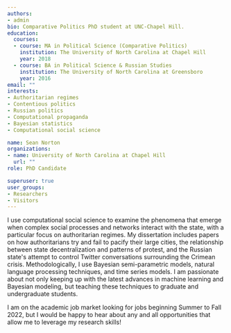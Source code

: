 ```yaml
---
authors:
- admin
bio: Comparative Politics PhD student at UNC-Chapel Hill. 
education:
  courses:
  - course: MA in Political Science (Comparative Politics)
    institution: The University of North Carolina at Chapel Hill
    year: 2018
  - course: BA in Political Science & Russian Studies
    institution: The University of North Carolina at Greensboro
    year: 2016
email: ""
interests:
- Authoritarian regimes
- Contentious politics
- Russian politics
- Computational propaganda
- Bayesian statistics
- Computational social science

name: Sean Norton
organizations:
- name: University of North Carolina at Chapel Hill
  url: ""
role: PhD Candidate

superuser: true
user_groups:
- Researchers
- Visitors
---
```


I use computational social science to examine the phenomena that emerge when complex social processes and networks interact with the state, with a particular focus on authoritarian regimes. My dissertation includes papers on how authoritarians try and fail to pacify their large cities, the relationship between state decentralization and patterns of protest, and the Russian state's attempt to control Twitter conversations surrounding the Crimean crisis. Methodologically, I use Bayesian semi-parametric models, natural language processing techniques, and time series models. I am passionate about not only keeping up with the latest advances in machine learning and Bayesian modeling, but teaching these techniques to graduate and undergraduate students. 

I am on the academic job market looking for jobs beginning Summer to Fall 2022, but I would be happy to hear about any and all opportunities that allow me to leverage my research skills!


